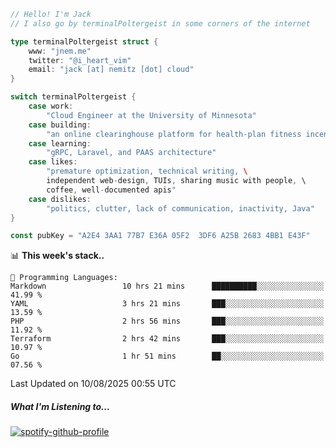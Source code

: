 ```go
// Hello! I'm Jack
// I also go by terminalPoltergeist in some corners of the internet

type terminalPoltergeist struct {
    www: "jnem.me"
    twitter: "@i_heart_vim"
    email: "jack [at] nemitz [dot] cloud"
}

switch terminalPoltergeist {
    case work:
        "Cloud Engineer at the University of Minnesota"
    case building:
        "an online clearinghouse platform for health-plan fitness incentive programs"
    case learning:
        "gRPC, Laravel, and PAAS architecture"
    case likes:
        "premature optimization, technical writing, \
        independent web-design, TUIs, sharing music with people, \
        coffee, well-documented apis"
    case dislikes:
        "politics, clutter, lack of communication, inactivity, Java"
}

const pubKey = "A2E4 3AA1 77B7 E36A 05F2  3DF6 A25B 2683 4BB1 E43F"
```

<!--START_SECTION:waka-->
📊 **This week's stack..** 

```text
💬 Programming Languages: 
Markdown                 10 hrs 21 mins      ██████████░░░░░░░░░░░░░░░   41.99 % 
YAML                     3 hrs 21 mins       ███░░░░░░░░░░░░░░░░░░░░░░   13.59 % 
PHP                      2 hrs 56 mins       ███░░░░░░░░░░░░░░░░░░░░░░   11.92 % 
Terraform                2 hrs 42 mins       ███░░░░░░░░░░░░░░░░░░░░░░   10.97 % 
Go                       1 hr 51 mins        ██░░░░░░░░░░░░░░░░░░░░░░░   07.56 % 
```


 Last Updated on 10/08/2025 00:55 UTC
<!--END_SECTION:waka-->

##### What I'm Listening to...

[![spotify-github-profile](https://jnem.me/listening-item?maxAge=2592000)](https://jnem.me/listening)
